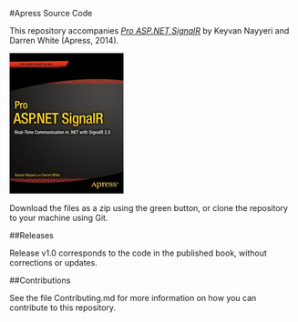 #Apress Source Code

This repository accompanies [*Pro ASP.NET SignalR*](http://www.apress.com/9781430263197) by Keyvan Nayyeri and Darren White (Apress, 2014).

![Cover image](9781430263197.jpg)

Download the files as a zip using the green button, or clone the repository to your machine using Git.

##Releases

Release v1.0 corresponds to the code in the published book, without corrections or updates.

##Contributions

See the file Contributing.md for more information on how you can contribute to this repository.
